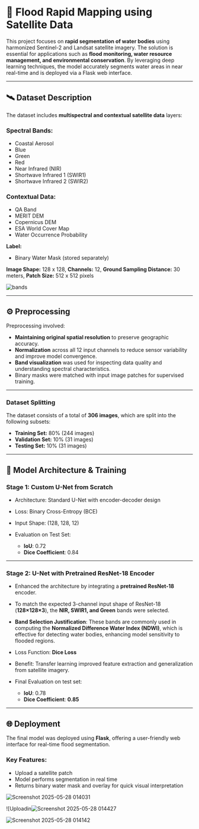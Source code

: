 # 🌊 Flood Rapid Mapping using Satellite Data

This project focuses on **rapid segmentation of water bodies** using harmonized Sentinel-2 and Landsat satellite imagery. The solution is essential for applications such as **flood monitoring, water resource management, and environmental conservation**. By leveraging deep learning techniques, the model accurately segments water areas in near real-time and is deployed via a Flask web interface.

---

## 🛰 Dataset Description

The dataset includes **multispectral and contextual satellite data** layers:

### Spectral Bands:

* Coastal Aerosol
* Blue
* Green
* Red
* Near Infrared (NIR)
* Shortwave Infrared 1 (SWIR1)
* Shortwave Infrared 2 (SWIR2)

### Contextual Data:

* QA Band
* MERIT DEM
* Copernicus DEM
* ESA World Cover Map
* Water Occurrence Probability

**Label:**

* Binary Water Mask (stored separately)

**Image Shape:** 128 x 128,
**Channels:** 12,
**Ground Sampling Distance:** 30 meters,
**Patch Size:** 512 x 512 pixels


![bands](https://github.com/user-attachments/assets/ca559762-4bc5-4284-ae2a-ae3eb0de8d9a)

---

## ⚙️ Preprocessing

Preprocessing involved:

* **Maintaining original spatial resolution** to preserve geographic accuracy.
* **Normalization** across all 12 input channels to reduce sensor variability and improve model convergence.
* **Band visualization** was used for inspecting data quality and understanding spectral characteristics.
* Binary masks were matched with input image patches for supervised training.

---

### Dataset Splitting

The dataset consists of a total of **306 images**, which are split into the following subsets:

* **Training Set:** 80% (244 images)
* **Validation Set:** 10% (31 images)
* **Testing Set:** 10% (31 images)

---

## 🧠 Model Architecture & Training

### Stage 1: Custom U-Net from Scratch

* Architecture: Standard U-Net with encoder-decoder design
* Loss: Binary Cross-Entropy (BCE)
* Input Shape: (128, 128, 12)
* Evaluation on Test Set:

  * **IoU**: 0.72
  * **Dice Coefficient**: 0.84

---

### Stage 2: U-Net with Pretrained ResNet-18 Encoder

* Enhanced the architecture by integrating a **pretrained ResNet-18** encoder.
* To match the expected 3-channel input shape of ResNet-18 (**128×128×3**), the **NIR, SWIR1, and Green** bands were selected.
* **Band Selection Justification**: These bands are commonly used in computing the **Normalized Difference Water Index (NDWI)**, which is effective for detecting water bodies, enhancing model sensitivity to flooded regions.
* Loss Function: **Dice Loss**
* Benefit: Transfer learning improved feature extraction and generalization from satellite imagery.
* Final Evaluation on test set:

  * **IoU**: 0.78
  * **Dice Coefficient**: **0.85**

---

## 🌐 Deployment

The final model was deployed using **Flask**, offering a user-friendly web interface for real-time flood segmentation.

### Key Features:

* Upload a satellite patch
* Model performs segmentation in real time
* Returns binary water mask and overlay for quick visual interpretation

![Screenshot 2025-05-28 014031](https://github.com/user-attachments/assets/44c09583-8d42-400d-b018-1ec441cfcea7)

![Uploadin![Screenshot 2025-05-28 014427](https://github.com/user-attachments/assets/7e334c2b-ee1f-4b4f-9d2b-0a95dd23b7f6)

![Screenshot 2025-05-28 014142](https://github.com/user-attachments/assets/ef9871aa-c7d5-4d7e-98f2-d319a337c9ba)
